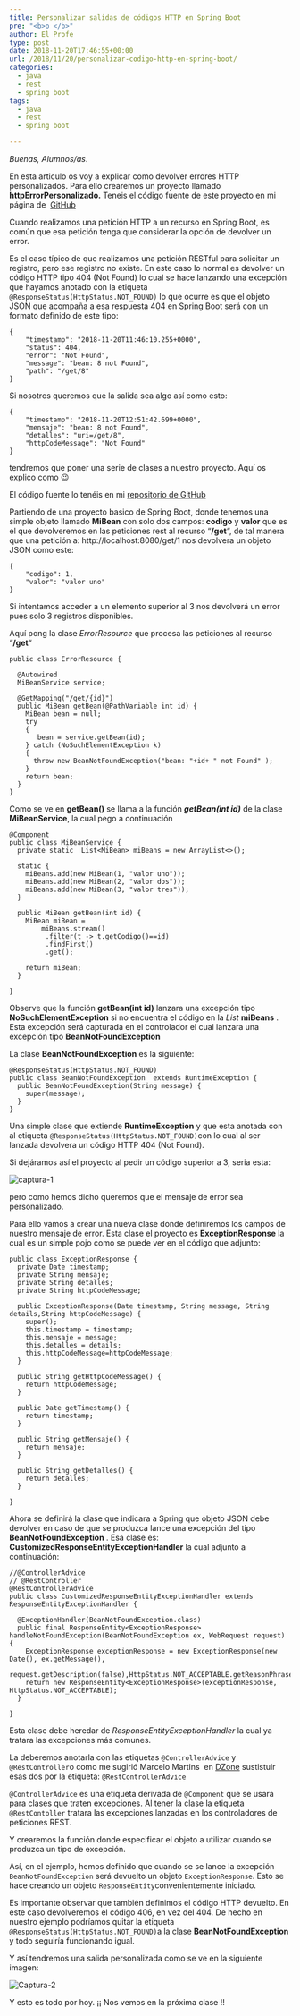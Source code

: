```yaml
---
title: Personalizar salidas de códigos HTTP en Spring Boot
pre: "<b>o </b>"
author: El Profe
type: post
date: 2018-11-20T17:46:55+00:00
url: /2018/11/20/personalizar-codigo-http-en-spring-boot/
categories:
  - java
  - rest
  - spring boot
tags:
  - java
  - rest
  - spring boot

---
```

_Buenas, Alumnos/as_.

En esta articulo os voy a explicar como devolver errores HTTP personalizados. Para ello crearemos un proyecto llamado **httpErrorPersonalizado.** Teneis el código fuente de este proyecto en mi página de  <a href="https://github.com/chuchip/httpErrorPersonalizado" target="_blank" rel="noopener">GitHub</a>

Cuando realizamos una petición HTTP a un recurso en Spring Boot, es común que esa petición tenga que considerar la opción de devolver un error.

Es el caso típico de que realizamos una petición RESTful para solicitar un registro, pero ese registro no existe. En este caso lo normal es devolver un código HTTP tipo 404 (Not Found) lo cual se hace lanzando una excepción que hayamos anotado con la etiqueta `@ResponseStatus(HttpStatus.NOT_FOUND)` lo que ocurre es que el objeto JSON que acompaña a esa respuesta 404 en Spring Boot será con un formato definido de este tipo:

    
    {
        "timestamp": "2018-11-20T11:46:10.255+0000",
        "status": 404,
        "error": "Not Found",
        "message": "bean: 8 not Found",
        "path": "/get/8"
    }
    

Si nosotros queremos que la salida sea algo así como esto:

    {
        "timestamp": "2018-11-20T12:51:42.699+0000",
        "mensaje": "bean: 8 not Found",
        "detalles": "uri=/get/8",
        "httpCodeMessage": "Not Found"
    }
    

tendremos que poner una serie de clases a nuestro proyecto. Aquí os explico como 😉

El código fuente lo tenéis en mi [repositorio de GitHub][1]

Partiendo de una proyecto basico de Spring Boot, donde tenemos una simple objeto llamado **MiBean** con solo dos campos: **codigo** y **valor** que es el que devolveremos en las peticiones rest al recurso &#8220;**/get**&#8220;, de tal manera que una petición a: http://localhost:8080/get/1 nos devolvera un objeto JSON como este:

    {
        "codigo": 1,
        "valor": "valor uno"
    }
    

Si intentamos acceder a un elemento superior al 3 nos devolverá un error pues solo 3 registros disponibles.

Aquí pong la clase _ErrorResource_ que procesa las peticiones al recurso &#8220;**/get**&#8220;


```
public class ErrorResource {

  @Autowired
  MiBeanService service;
  
  @GetMapping("/get/{id}")
  public MiBean getBean(@PathVariable int id) {
    MiBean bean = null;
    try 
    {
       bean = service.getBean(id);
    } catch (NoSuchElementException k)
    {
      throw new BeanNotFoundException("bean: "+id+ " not Found" );
    }
    return bean;
  }
}
```


Como se ve en **getBean()** se llama a la función **_getBean(int id)_** de la clase **MiBeanService**, la cual pego a continuación

    @Component
    public class MiBeanService {
      private static  List<MiBean> miBeans = new ArrayList<>();
    
      static {
        miBeans.add(new MiBean(1, "valor uno"));
        miBeans.add(new MiBean(2, "valor dos"));
        miBeans.add(new MiBean(3, "valor tres"));
      }
      
      public MiBean getBean(int id) {
        MiBean miBean =
            miBeans.stream()
             .filter(t -> t.getCodigo()==id)
             .findFirst()
             .get();
            
        return miBean;
      }
    
    }
    

Observe que la función **getBean(int id)** lanzara una excepción tipo **NoSuchElementException** si no encuentra el código en la _List_ **miBeans** . Esta excepción será capturada en el controlador el cual lanzara una excepción tipo **BeanNotFoundException**

La clase **BeanNotFoundException** es la siguiente:

    @ResponseStatus(HttpStatus.NOT_FOUND)
    public class BeanNotFoundException  extends RuntimeException {
      public BeanNotFoundException(String message) {
        super(message);
      }
    }
    
    

Una simple clase que extiende **RuntimeException** y que esta anotada con al etiqueta `@ResponseStatus(HttpStatus.NOT_FOUND)`con lo cual al ser lanzada devolvera un código HTTP 404 (Not Found).

Si dejáramos así el proyecto al pedir un código superior a 3, seria esta:

![captura-1](/img/2018/11/Captura1.png")

pero como hemos dicho queremos que el mensaje de error sea personalizado.

Para ello vamos a crear una nueva clase donde definiremos los campos de nuestro mensaje de error. Esta clase el proyecto es **ExceptionResponse** la cual es un simple pojo como se puede ver en el código que adjunto:

    public class ExceptionResponse {
      private Date timestamp;
      private String mensaje;
      private String detalles;
      private String httpCodeMessage;
    
      public ExceptionResponse(Date timestamp, String message, String details,String httpCodeMessage) {
        super();
        this.timestamp = timestamp;
        this.mensaje = message;
        this.detalles = details;
        this.httpCodeMessage=httpCodeMessage;
      }
    
      public String getHttpCodeMessage() {
        return httpCodeMessage;
      }
    
      public Date getTimestamp() {
        return timestamp;
      }
    
      public String getMensaje() {
        return mensaje;
      }
    
      public String getDetalles() {
        return detalles;
      }
    
    }
    

Ahora se definirá la clase que indicara a Spring que objeto JSON debe devolver en caso de que se produzca lance una excepción del tipo **BeanNotFoundException** . Esa clase es: **CustomizedResponseEntityExceptionHandler** la cual adjunto a continuación:

    //@ControllerAdvice
    // @RestController
    @RestControllerAdvice
    public class CustomizedResponseEntityExceptionHandler extends ResponseEntityExceptionHandler {
    
      @ExceptionHandler(BeanNotFoundException.class)
      public final ResponseEntity<ExceptionResponse> handleNotFoundException(BeanNotFoundException ex, WebRequest request) {
        ExceptionResponse exceptionResponse = new ExceptionResponse(new Date(), ex.getMessage(),
            request.getDescription(false),HttpStatus.NOT_ACCEPTABLE.getReasonPhrase());
        return new ResponseEntity<ExceptionResponse>(exceptionResponse, HttpStatus.NOT_ACCEPTABLE);
      }
    
    }
    

Esta clase debe heredar de _ResponseEntityExceptionHandler_ la cual ya tratara las excepciones más comunes.

La deberemos anotarla con las etiquetas `@ControllerAdvice` y `@RestController`o como me sugirió Marcelo Martins  en [DZone][2] sustistuir esas dos por la etiqueta: `@RestControllerAdvice`

`@ControllerAdvice` es una etiqueta derivada de `@Component` que se usara para clases que traten excepciones. Al tener la clase la etiqueta `@RestContoller` tratara las excepciones lanzadas en los controladores de peticiones REST.

Y crearemos la función donde especificar el objeto a utilizar cuando se produzca un tipo de excepción.

Así, en el ejemplo, hemos definido que cuando se se lance la excepción `BeanNotFoundException` será devuelto un objeto `ExceptionResponse`. Esto se hace creando un objeto `ResponseEntity`convenientemente iniciado.

Es importante observar que también definimos el código HTTP devuelto. En este caso devolveremos el código 406, en vez del 404. De hecho en nuestro ejemplo podríamos quitar la etiqueta `@ResponseStatus(HttpStatus.NOT_FOUND)`a la clase **BeanNotFoundException** y todo seguiría funcionando igual.

Y así tendremos una salida personalizada como se ve en la siguiente imagen:

![Captura-2](/img/2018/11/Captura2.png")

Y esto es todo por hoy. ¡¡ Nos vemos en la próxima clase !!

 [1]: https://github.com/chuchip/httpErrorPersonalizado.git
 [2]: https://dzone.com/articles/customize-error-responses-in-spring-boot